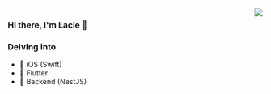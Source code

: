 <img align="right" src="https://github-readme-stats.vercel.app/api?username=yuyuma17&show_icons=true&theme=dracula" />

### Hi there, I'm Lacie 👋

### Delving into

- 🔨 iOS (Swift)
- 📙 Flutter
- 🌱 Backend (NestJS)
